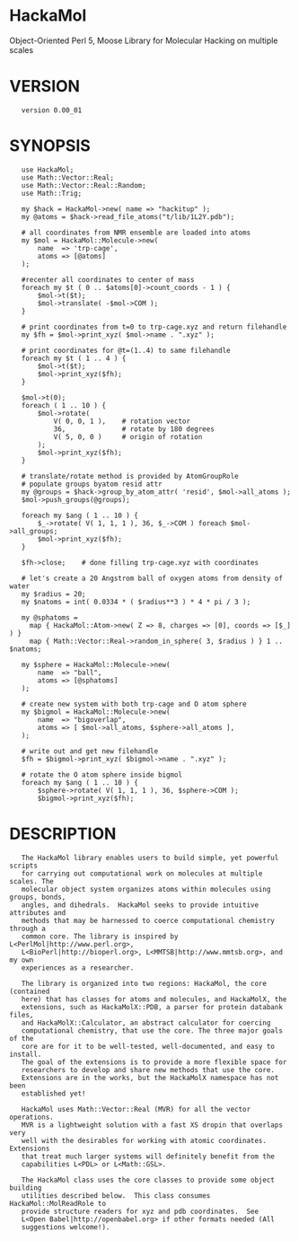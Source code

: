 HackaMol
========
Object-Oriented Perl 5, Moose Library for Molecular Hacking on multiple scales

VERSION
========
       version 0.00_01

SYNOPSIS
========
       use HackaMol;
       use Math::Vector::Real;
       use Math::Vector::Real::Random;
       use Math::Trig;
       
       my $hack = HackaMol->new( name => "hackitup" );
       my @atoms = $hack->read_file_atoms("t/lib/1L2Y.pdb");
       
       # all coordinates from NMR ensemble are loaded into atoms
       my $mol = HackaMol::Molecule->new(
           name  => 'trp-cage',
           atoms => [@atoms]
       );
       
       #recenter all coordinates to center of mass
       foreach my $t ( 0 .. $atoms[0]->count_coords - 1 ) {
           $mol->t($t);
           $mol->translate( -$mol->COM );
       }
       
       # print coordinates from t=0 to trp-cage.xyz and return filehandle
       my $fh = $mol->print_xyz( $mol->name . ".xyz" );
       
       # print coordinates for @t=(1..4) to same filehandle
       foreach my $t ( 1 .. 4 ) {
           $mol->t($t);
           $mol->print_xyz($fh);
       }
       
       $mol->t(0);
       foreach ( 1 .. 10 ) {
           $mol->rotate(
               V( 0, 0, 1 ),    # rotation vector
               36,              # rotate by 180 degrees
               V( 5, 0, 0 )     # origin of rotation
           );
           $mol->print_xyz($fh);
       }
       
       # translate/rotate method is provided by AtomGroupRole
       # populate groups byatom resid attr
       my @groups = $hack->group_by_atom_attr( 'resid', $mol->all_atoms );
       $mol->push_groups(@groups);
       
       foreach my $ang ( 1 .. 10 ) {
           $_->rotate( V( 1, 1, 1 ), 36, $_->COM ) foreach $mol->all_groups;
           $mol->print_xyz($fh);
       }
       
       $fh->close;    # done filling trp-cage.xyz with coordinates
       
       # let's create a 20 Angstrom ball of oxygen atoms from density of water
       my $radius = 20;
       my $natoms = int( 0.0334 * ( $radius**3 ) * 4 * pi / 3 );
       
       my @sphatoms =
         map { HackaMol::Atom->new( Z => 8, charges => [0], coords => [$_] ) }
         map { Math::Vector::Real->random_in_sphere( 3, $radius ) } 1 .. $natoms;
       
       my $sphere = HackaMol::Molecule->new(
           name  => "ball",
           atoms => [@sphatoms]
       );

       # create new system with both trp-cage and O atom sphere
       my $bigmol = HackaMol::Molecule->new(
           name  => "bigoverlap",
           atoms => [ $mol->all_atoms, $sphere->all_atoms ],
       );
       
       # write out and get new filehandle
       $fh = $bigmol->print_xyz( $bigmol->name . ".xyz" );
       
       # rotate the O atom sphere inside bigmol
       foreach my $ang ( 1 .. 10 ) {
           $sphere->rotate( V( 1, 1, 1 ), 36, $sphere->COM );
           $bigmol->print_xyz($fh);

DESCRIPTION
============
       The HackaMol library enables users to build simple, yet powerful scripts 
       for carrying out computational work on molecules at multiple scales. The 
       molecular object system organizes atoms within molecules using groups, bonds, 
       angles, and dihedrals.  HackaMol seeks to provide intuitive attributes and 
       methods that may be harnessed to coerce computational chemistry through a 
       common core. The library is inspired by L<PerlMol|http://www.perl.org>, 
       L<BioPerl|http://bioperl.org>, L<MMTSB|http://www.mmtsb.org>, and my own 
       experiences as a researcher. 
       
       The library is organized into two regions: HackaMol, the core (contained 
       here) that has classes for atoms and molecules, and HackaMolX, the 
       extensions, such as HackaMolX::PDB, a parser for protein databank files, 
       and HackaMolX::Calculator, an abstract calculator for coercing 
       computational chemistry, that use the core. The three major goals of the 
       core are for it to be well-tested, well-documented, and easy to install. 
       The goal of the extensions is to provide a more flexible space for 
       researchers to develop and share new methods that use the core. 
       Extensions are in the works, but the HackaMolX namespace has not been 
       established yet! 
       
       HackaMol uses Math::Vector::Real (MVR) for all the vector operations. 
       MVR is a lightweight solution with a fast XS dropin that overlaps very 
       well with the desirables for working with atomic coordinates. Extensions 
       that treat much larger systems will definitely benefit from the 
       capabilities L<PDL> or L<Math::GSL>.
       
       The HackaMol class uses the core classes to provide some object building
       utilities described below.  This class consumes HackaMol::MolReadRole to 
       provide structure readers for xyz and pdb coordinates.  See 
       L<Open Babel|http://openbabel.org> if other formats needed (All 
       suggestions welcome!).  
